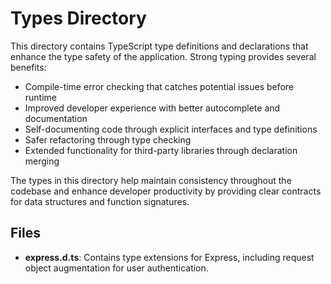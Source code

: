 # Types Directory

This directory contains TypeScript type definitions and declarations that enhance the type safety of the application. Strong typing provides several benefits:

- Compile-time error checking that catches potential issues before runtime
- Improved developer experience with better autocomplete and documentation
- Self-documenting code through explicit interfaces and type definitions
- Safer refactoring through type checking
- Extended functionality for third-party libraries through declaration merging

The types in this directory help maintain consistency throughout the codebase and enhance developer productivity by providing clear contracts for data structures and function signatures.

## Files

- **express.d.ts**: Contains type extensions for Express, including request object augmentation for user authentication. 